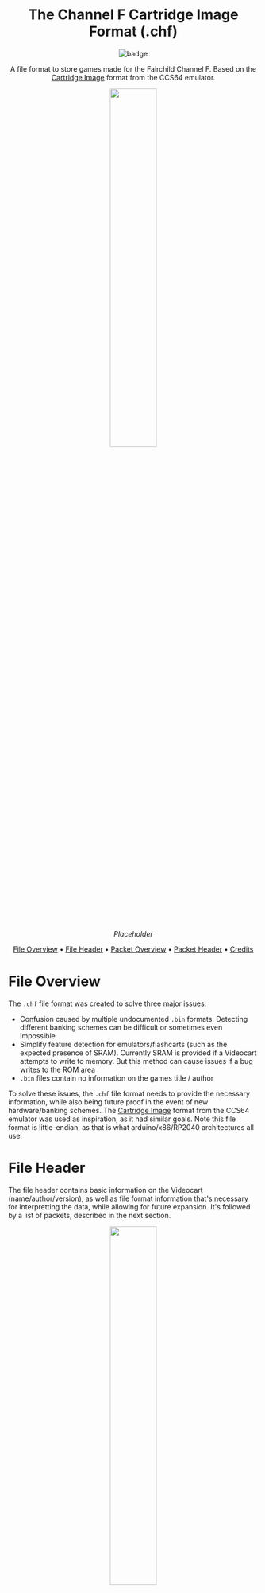 <div align="center">

# The Channel F Cartridge Image Format (.chf)
 
![badge](https://badgen.net/badge/version/v0.3/orange?style=flat-square)

A file format to store games made for the Fairchild Channel F. Based on the [Cartridge Image](http://unusedino.de/ec64/technical/formats/crt.html) format from the CCS64 emulator.

  
<div align = "center">
  <img width="43%" src="https://user-images.githubusercontent.com/44975876/164077423-d5c0acfc-75c8-4dc4-b2a9-409ef7bb985e.png">
 
  *Placeholder*
</div>
  
[File Overview](#file-overview) •
[File Header](#file-header) •
[Packet Overview](#packet-overview) •
[Packet Header](#packet-header) •
[Credits](#credits)
  
</div>

# File Overview

The `.chf` file format was created to solve three major issues:
- Confusion caused by multiple undocumented `.bin` formats. Detecting different banking schemes can be difficult or sometimes even impossible
- Simplify feature detection for emulators/flashcarts (such as the expected presence of SRAM). Currently SRAM is provided if a Videocart attempts to write to memory. But this method can cause issues if a bug writes to the ROM area
- `.bin` files contain no information on the games title / author

To solve these issues, the `.chf` file format needs to provide the necessary information, while also being future proof in the event of new hardware/banking schemes. The [Cartridge Image](http://unusedino.de/ec64/technical/formats/crt.html) format from the CCS64 emulator was used as inspiration, as it had similar goals. Note this file format is little-endian, as that is what arduino/x86/RP2040 architectures all use.

# File Header

The file header contains basic information on the Videocart (name/author/version), as well as file format information that's necessary for interpretting the data, while allowing for future expansion. It's followed by a list of packets, described in the next section.

<div align = "center">
  <img width="43%" src="https://user-images.githubusercontent.com/44975876/164077423-d5c0acfc-75c8-4dc4-b2a9-409ef7bb985e.png">
 
  *Placeholder*
</div>

| Name                    | Length (bytes) | Description                                                  |
| ----------------------- | -------------- | ------------------------------------------------------------ |
| Magic number            | 8              | `CHANNELF`. Used to detect a valid file.                     |
| Header length           | 2              |                                                              |
| File Format Version     | 2              | `$00 $01` = Ver 01.00. Implementations should refuse to run games with major version numbers unknown by them. |
| Hardware type           | 2              | The packets to expect. Described below                       |
| Reserved for future use | 2              |                                                              |
| Videocart version       | 2              | The game version major/minor (e.g. maze ver 3.2 = `$02 $03`) |
| Videocart name length   | 1              | Allows a length of 1 - 256                                   |
| Videocart name          | 1 - 256        |                                                              |
| Videocart author length | 1              | Allows a length of 1 - 256                                   |
| Videocart author        | 1 - 256        |                                                              |

**Designated Hardware type**

| Name                    | Hardware Type Value | Description                                                  |
| ----------------------- | -------------- | ------------------------------------------------------------ |
| Normal                  | \$0000         | Packets do not overlap                                       |


# Packet Overview

Packets serve as hardware descriptors, providing information on what hardware the game expects to be present. Some packets are special, as they provides the data that is (or would be) present in the on-board ROM / NVRAM.

# Packet Header

The packet header contains basic information on how the expected hardware is accessed.

<div align = "center">
  <img width="43%" src="https://user-images.githubusercontent.com/44975876/164077423-d5c0acfc-75c8-4dc4-b2a9-409ef7bb985e.png">
 
  *Placeholder*
</div>

**Packets**

| Name                    | Length (bytes) | Description                                                  |
| ----------------------- | -------------- | ------------------------------------------------------------ |
| Magic number            | 4              | `CHIP`. Used to detect a valid file.                         |
| Total packet length     | 2              | Header + Data(only some chip types)                          |
| Chip type               | 2              | Described below                                              |
| Starting address        | 2              | Where the memory region starts <br/> `$0000` for ports                              |
| Length                  | 2              | The size of the memory region  <br/> 1-256 for ports                                |
| Data                    | 1 - 63,488     | Only present for the some chip types. Technically supports up to 65,536 bytes but the first 2K of memory (\$0000 - \$07FF) should always be the BIOS, so the largest practical range is \$0800 - \$FFFF <br/> A list of port addresses|

**Designated Chip Types**

| Name          | Chip Type Value | Mapping | Comments                                                     | Typical Range/Port | Has data |
| ------------- | --------------- | ------- | ------------------------------------------------------------ | ------- | -- |
| ROM           | $0000           | Memory  | This memory range is Read-only                               | \$0800 - \$FFFF | Y |
| NV-RAM        | $0001           | Memory  | This memory range is non-volatile and read/write-able        | | Y |
| 8-bit SRAM    | $0002           | Memory  | This memory range is read/write-able  | \$2800 - \$3000 | |
| 1-bit SRAM    | $0003           | Port    | ports described [here](http://seanriddle.com/mazepat.asm)    | 0x18/0x19 | |
| LED           | $0004           | Memory  | Similar to ROM, but writing to this memory range toggles the LED  | \$3800 - \$4000 | Y |
| Programmable interrupt vector address    | $0005           | Port    | From the 3853 SMI IC              | 0x0C/0x0D | |
| Programmable timer    | $0006           | Port    | From the 3853 SMI IC                                 | 0x0E | |
| Interrupt control    | $0007           | Port    | From the 3853 SMI IC                                  | 0x0F | |

# Credits

Developed by e5frog (from AtariAge) and Jefferson A. (3DMAZE at AtariAge)
